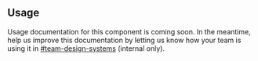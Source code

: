 ## Usage

Usage documentation for this component is coming soon. In the meantime, help us improve this documentation by letting us know how your team is using it in [#team-design-systems](https://hashicorp.slack.com/archives/C7KTUHNUS) (internal only).

